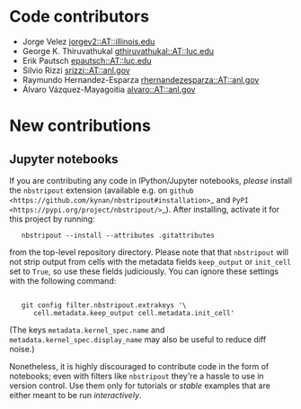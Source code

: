 # Code contributors
* Jorge Velez <jorgev2::AT::illinois.edu>
* George K. Thiruvathukal <gthiruvathukal::AT::luc.edu>
* Erik Pautsch <epautsch::AT::luc.edu>
* Silvio Rizzi <srizzi::AT::anl.gov>
* Raymundo Hernandez-Esparza <rhernandezesparza::AT::anl.gov>
* Álvaro Vázquez-Mayagoitia <alvaro::AT::anl.gov>

# New contributions

## Jupyter notebooks

If you are contributing any code in IPython/Jupyter notebooks, *please*
install the `nbstripout` extension (available e.g. on
`github <https://github.com/kynan/nbstripout#installation>`_ and
`PyPI <https://pypi.org/project/nbstripout/>`_).  After installing,
activate it for this project by running:

```
   nbstripout --install --attributes .gitattributes
````

from the top-level repository directory.  Please note that that
``nbstripout`` will not strip output from cells with the metadata fields
``keep_output`` or ``init_cell`` set to ``True``, so use these fields
judiciously.  You can ignore these settings with the following command:

```

   git config filter.nbstripout.extrakeys '\
      cell.metadata.keep_output cell.metadata.init_cell'
```
(The keys ``metadata.kernel_spec.name`` and
``metadata.kernel_spec.display_name`` may also be useful to reduce diff
noise.)

Nonetheless, it is highly discouraged to contribute code in the form of
notebooks; even with filters like ``nbstripout`` they're a hassle to use
in version control. Use them only for tutorials or *stable* examples that
are either meant to be run *interactively*.
